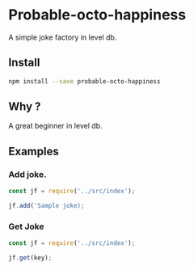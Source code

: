 # Probable-octo-happiness

A simple joke factory in level db.

## Install
```bash
npm install --save probable-octo-happiness
```
## Why ?

A great beginner in level db.

## Examples

### Add joke.
```js
const jf = require('../src/index');

jf.add('Sample joke); 
```


### Get Joke

```js
const jf = require('../src/index');

jf.get(key);
```

